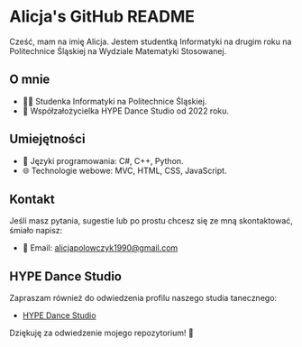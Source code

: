 # Alicja's GitHub README

Cześć, mam na imię Alicja. Jestem studentką Informatyki na drugim roku na Politechnice Śląskiej na Wydziale Matematyki Stosowanej.

## O mnie
- 👩‍🎓 Studenka Informatyki na Politechnice Śląskiej.
- 💃 Współzałożycielka HYPE Dance Studio od 2022 roku.

## Umiejętności
- 🚀 Języki programowania: C#, C++, Python.
- 🌐 Technologie webowe: MVC, HTML, CSS, JavaScript.

## Kontakt
Jeśli masz pytania, sugestie lub po prostu chcesz się ze mną skontaktować, śmiało napisz:
- 📧 Email: alicjapolowczyk1990@gmail.com

## HYPE Dance Studio
Zapraszam również do odwiedzenia profilu naszego studia tanecznego:
- [HYPE Dance Studio](https://hypedancestudio.pl/)

Dziękuję za odwiedzenie mojego repozytorium! 🚀
